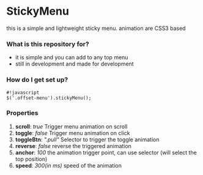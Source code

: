 # StickyMenu
this is a simple and lightweight sticky menu. animation are CSS3 based

### What is this repository for? ###

* it is simple and you can add to any top menu
* still in development and made for development

### How do I get set up? ###

```
#!javascript
$('.offset-menu').stickyMenu();

```

### Properties ###
1. **scroll**:      *true*        Trigger menu animation on scroll <br>
2. **toggle**:      *false*       Trigger menu animation on click <br>
3. **toggleBtn**:   *".pull"*     Selector to trigger the toggle animation <br>
4. **reverse**:     *false*       reverse the triggered animation <br>
5. **anchor**:      *100*         the animation trigger point, can use selector (will select the top position) <br>
6. **speed**:       *300(in ms)*  speed of the animation <br>
